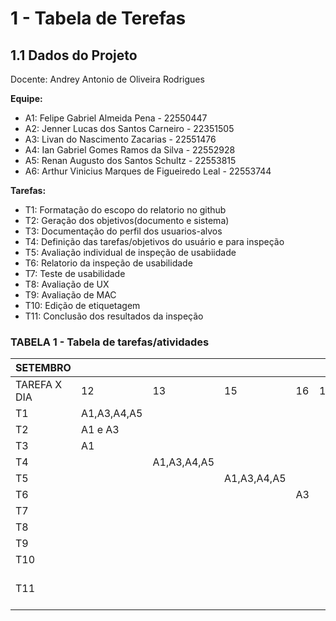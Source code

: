 # 1 - Tabela de Terefas
## 1.1 Dados do Projeto

Docente: Andrey Antonio de Oliveira Rodrigues

**Equipe:**

* A1: Felipe Gabriel Almeida Pena - 22550447
* A2: Jenner Lucas dos Santos Carneiro - 22351505
* A3: Livan do Nascimento Zacarias - 22551476
* A4: Ian Gabriel Gomes Ramos da Silva - 22552928
* A5: Renan Augusto dos Santos Schultz - 22553815
* A6: Arthur Vinicius Marques de Figueiredo Leal - 22553744

**Tarefas:**

* T1: Formatação do escopo do relatorio no github
* T2: Geração dos objetivos(documento e sistema)
* T3: Documentação do perfil dos usuarios-alvos
* T4: Definição das tarefas/objetivos do usuário e para inspeção
* T5: Avaliação individual de inspeção de usabiidade
* T6: Relatorio da inspeção de usabilidade
* T7: Teste de usabilidade
* T8: Avaliação de UX
* T9: Avaliação de MAC
* T10: Edição de etiquetagem
* T11: Conclusão dos resultados da inspeção

### TABELA 1 - Tabela de tarefas/atividades 

|  SETEMBRO  |        |       |         |        |        |         |         |      |      |    |
|------------|-----------|-----------|------------|-----------|-----------|------------|------------|---------|---------|-------|
|TAREFA X DIA|     12    |  13       |    15    |    16    |    17    |     18     |    19      |  20     |   24    |  25   |
|  T1        |A1,A3,A4,A5|           |            |           |           |            |            |         |         |       |
|  T2        |  A1 e A3  |           |            |           |           |            |            |         |         |       |
|  T3        |     A1    |           |            |           |           |            |            |         |         |       |
|  T4        |           |A1,A3,A4,A5|            |           |           |            |            |         |         |       |
|  T5        |           |           |A1,A3,A4,A5 |           |           |            |            |         |         |       |
|  T6        |           |           |            |  A3       |           |   A3       |  A3        |         |    A3   |       |
|  T7        |           |           |            |           |           |            |            |         |A1,A3,A4,A5|     |
|  T8        |           |           |            |           |           |            |            | A5      |         |       |
|  T9        |           |           |            |           |           |            |            | A1      | A1      |  A1   |
|  T10       |           |           |            |           |           |            |            |         | A1 e A5 |       |
|  T11       |           |           |            |           |           |            |            |         | A3 e A4 |A3 e A4|
